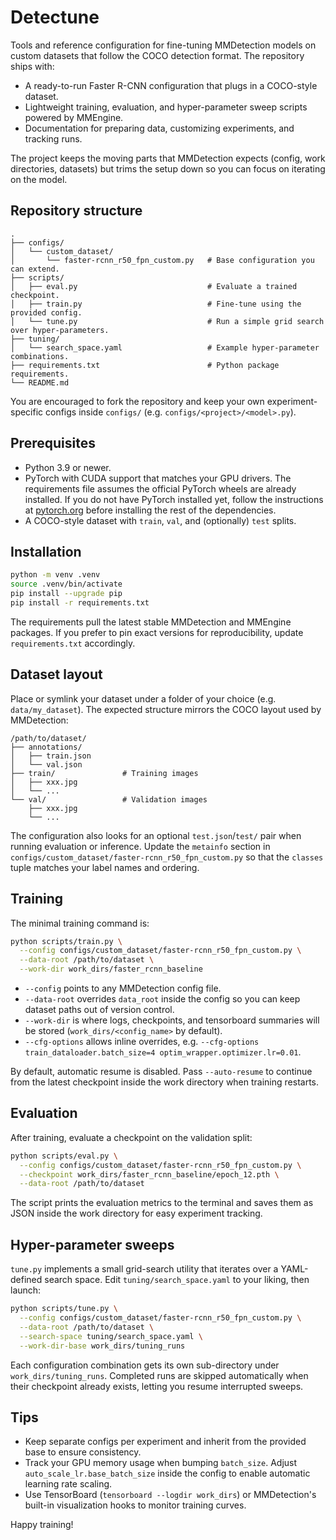 # Detectune

Tools and reference configuration for fine-tuning MMDetection models on custom datasets that follow the COCO detection format. The repository ships with:

- A ready-to-run Faster R-CNN configuration that plugs in a COCO-style dataset.
- Lightweight training, evaluation, and hyper-parameter sweep scripts powered by MMEngine.
- Documentation for preparing data, customizing experiments, and tracking runs.

The project keeps the moving parts that MMDetection expects (config, work directories, datasets) but trims the setup down so you can focus on iterating on the model.

## Repository structure

```
.
├── configs/
│   └── custom_dataset/
│       └── faster-rcnn_r50_fpn_custom.py   # Base configuration you can extend.
├── scripts/
│   ├── eval.py                             # Evaluate a trained checkpoint.
│   ├── train.py                            # Fine-tune using the provided config.
│   └── tune.py                             # Run a simple grid search over hyper-parameters.
├── tuning/
│   └── search_space.yaml                   # Example hyper-parameter combinations.
├── requirements.txt                        # Python package requirements.
└── README.md
```

You are encouraged to fork the repository and keep your own experiment-specific configs inside `configs/` (e.g. `configs/<project>/<model>.py`).

## Prerequisites

- Python 3.9 or newer.
- PyTorch with CUDA support that matches your GPU drivers. The requirements file assumes the official PyTorch wheels are already installed. If you do not have PyTorch installed yet, follow the instructions at [pytorch.org](https://pytorch.org/) before installing the rest of the dependencies.
- A COCO-style dataset with `train`, `val`, and (optionally) `test` splits.

## Installation

```bash
python -m venv .venv
source .venv/bin/activate
pip install --upgrade pip
pip install -r requirements.txt
```

The requirements pull the latest stable MMDetection and MMEngine packages. If you prefer to pin exact versions for reproducibility, update `requirements.txt` accordingly.

## Dataset layout

Place or symlink your dataset under a folder of your choice (e.g. `data/my_dataset`). The expected structure mirrors the COCO layout used by MMDetection:

```
/path/to/dataset/
├── annotations/
│   ├── train.json
│   └── val.json
├── train/               # Training images
│   ├── xxx.jpg
│   └── ...
└── val/                 # Validation images
    ├── xxx.jpg
    └── ...
```

The configuration also looks for an optional `test.json`/`test/` pair when running evaluation or inference. Update the `metainfo` section in `configs/custom_dataset/faster-rcnn_r50_fpn_custom.py` so that the `classes` tuple matches your label names and ordering.

## Training

The minimal training command is:

```bash
python scripts/train.py \
  --config configs/custom_dataset/faster-rcnn_r50_fpn_custom.py \
  --data-root /path/to/dataset \
  --work-dir work_dirs/faster_rcnn_baseline
```

- `--config` points to any MMDetection config file.
- `--data-root` overrides `data_root` inside the config so you can keep dataset paths out of version control.
- `--work-dir` is where logs, checkpoints, and tensorboard summaries will be stored (`work_dirs/<config_name>` by default).
- `--cfg-options` allows inline overrides, e.g. `--cfg-options train_dataloader.batch_size=4 optim_wrapper.optimizer.lr=0.01`.

By default, automatic resume is disabled. Pass `--auto-resume` to continue from the latest checkpoint inside the work directory when training restarts.

## Evaluation

After training, evaluate a checkpoint on the validation split:

```bash
python scripts/eval.py \
  --config configs/custom_dataset/faster-rcnn_r50_fpn_custom.py \
  --checkpoint work_dirs/faster_rcnn_baseline/epoch_12.pth \
  --data-root /path/to/dataset
```

The script prints the evaluation metrics to the terminal and saves them as JSON inside the work directory for easy experiment tracking.

## Hyper-parameter sweeps

`tune.py` implements a small grid-search utility that iterates over a YAML-defined search space. Edit `tuning/search_space.yaml` to your liking, then launch:

```bash
python scripts/tune.py \
  --config configs/custom_dataset/faster-rcnn_r50_fpn_custom.py \
  --data-root /path/to/dataset \
  --search-space tuning/search_space.yaml \
  --work-dir-base work_dirs/tuning_runs
```

Each configuration combination gets its own sub-directory under `work_dirs/tuning_runs`. Completed runs are skipped automatically when their checkpoint already exists, letting you resume interrupted sweeps.

## Tips

- Keep separate configs per experiment and inherit from the provided base to ensure consistency.
- Track your GPU memory usage when bumping `batch_size`. Adjust `auto_scale_lr.base_batch_size` inside the config to enable automatic learning rate scaling.
- Use TensorBoard (`tensorboard --logdir work_dirs`) or MMDetection's built-in visualization hooks to monitor training curves.

Happy training!
